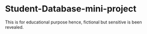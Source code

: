 # Student-Database-mini-project
This is for educational purpose hence, fictional but sensitive  is been revealed.
